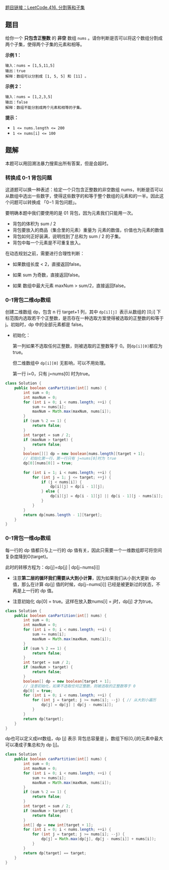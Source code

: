 [题目链接：LeetCode.416. 分割等和子集](https://leetcode-cn.com/problems/partition-equal-subset-sum/)

## 题目

给你一个 **只包含正整数** 的 **非空** 数组 `nums` 。请你判断是否可以将这个数组分割成两个子集，使得两个子集的元素和相等。

**示例 1：**

```
输入：nums = [1,5,11,5]
输出：true
解释：数组可以分割成 [1, 5, 5] 和 [11] 。
```

**示例 2：**

```
输入：nums = [1,2,3,5]
输出：false
解释：数组不能分割成两个元素和相等的子集。 
```

**提示：**

- `1 <= nums.length <= 200`
- `1 <= nums[i] <= 100`

## 题解

本题可以用回溯法暴力搜索出所有答案，但是会超时。

### 转换成 0-1 背包问题

这道题可以换一种表述：给定一个只包含正整数的非空数组 nums，判断是否可以从数组中选出一些数字，使得这些数字的和等于整个数组的元素和的一半。因此这个问题可以转换成 「0−1 背包问题」。

要明确本题中我们要使用的是 01 背包，因为元素我们只能用一次。

- 背包的体积为 sum / 2
- 背包要放入的商品（集合里的元素）重量为 元素的数值，价值也为元素的数值
- 背包如何正好装满，说明找到了总和为 sum / 2 的子集。
- 背包中每一个元素是不可重复放入。

在动态规划之前，需要进行合理性判断：

* 如果数组长度  < 2，直接返回false。

* 如果 sum 为奇数，直接返回false。
* 如果 数组中最大元素 maxNum > sum/2，直接返回false。

### 0-1背包二维dp数组

创建二维数组 dp，包含 n 行 target+1 列，其中 `dp[i][j] `表示从数组的 [0,i] 下标范围内选取若干个正整数，是否存在一种选取方案使得被选取的正整数的和等于 j。初始时，dp 中的全部元素都是 false。

* 初始化：

  第一列如果不选取任何正整数，则被选取的正整数等于 0。则`dp[i][0]`都应为 true。

  但二维数组中 `dp[i][0]` 无影响，可以不用处理。
  
  第一行 i=0，只有 j=nums[0] 时为true。

```java
class Solution {
    public boolean canPartition(int[] nums) {
        int sum = 0;
        int maxNum = 0;
        for (int i = 0; i < nums.length; ++i) {
            sum += nums[i];
            maxNum = Math.max(maxNum, nums[i]);
        }
        if (sum % 2 == 1) {
            return false;
        }
        int target = sum / 2;
        if (maxNum > target) {
            return false;
        }
        boolean[][] dp = new boolean[nums.length][target + 1];
        // 初始化第一行，第一行只有 j=nums[0]时为 true
        dp[0][nums[0]] = true;
        
        for (int i = 1; i < nums.length; ++i) {
            for (int j = 1; j <= target; ++j) {
                if (j < nums[i]) {
                    dp[i][j] = dp[i - 1][j];
                } else {
                    dp[i][j] = dp[i - 1][j] || dp[i - 1][j - nums[i]];
                }
            }
        }
        return dp[nums.length - 1][target];
    }
}
```

### 0-1背包一维dp数组

每一行的 dp 值都只与上一行的 dp 值有关，因此只需要一个一维数组即可将空间复杂度降到O(target)。

此时的转移方程为：dp[j]=dp[j] | dp[j−nums[i]]

* 注意**第二层的循环我们需要从大到小计算**，因为如果我们从小到大更新 dp 值，那么在计算 dp[j] 值的时候，dp[j−nums[i]] 已经是被更新过的状态，不再是上一行的 dp 值。

* 注意初始化 dp[0] = true。这样在放入数nums[i] = j时，dp[j] 才为true。

```java
class Solution {
    public boolean canPartition(int[] nums) {
        int sum = 0;
        int maxNum = 0;
        for (int i = 0; i < nums.length; ++i) {
            sum += nums[i];
            maxNum = Math.max(maxNum, nums[i]);
        }
        if (sum % 2 == 1) {
            return false;
        }
        int target = sum / 2;
        if (maxNum > target) {
            return false;
        }
        boolean[] dp = new boolean[target + 1];
        // 注意初始化，如果不选取任何正整数，则被选取的正整数等于 0
        dp[0] = true;
        for (int i = 0; i < nums.length; ++i) {
            for (int j = target; j >= nums[i]; --j) { // 从大到小遍历
                dp[j] = dp[j] | dp[j - nums[i]];
            }
        }
        return dp[target];
    }
}
```



dp也可以定义成int数组，dp [j] 表示 背包总容量是 j，数组下标[0,i]的元素中最大可以凑成子集总和为 dp [j]。

```java
class Solution {
    public boolean canPartition(int[] nums) {
        int sum = 0;
        int maxNum = 0;
        for (int i = 0; i < nums.length; ++i) {
            sum += nums[i];
            maxNum = Math.max(maxNum, nums[i]);
        }
        if (sum % 2 == 1) {
            return false;
        }
        int target = sum / 2;
        if (maxNum > target) {
            return false;
        }
        int[] dp = new int[target + 1];
        for (int i = 0; i < nums.length; ++i) {
            for (int j = target; j >= nums[i]; --j) {
                dp[j] = Math.max(dp[j], dp[j - nums[i]] + nums[i]);
            } 
        }
        return dp[target] == target;
    }
}
```

